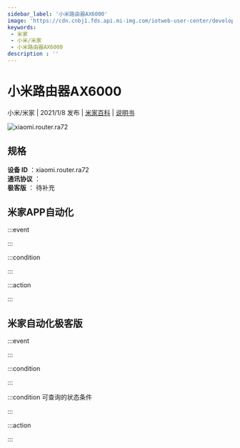 ```yaml
---
sidebar_label: '小米路由器AX6000'
image: 'https://cdn.cnbj1.fds.api.mi-img.com/iotweb-user-center/developer_1679048939236JHaa0tZ8.png?GalaxyAccessKeyId=AKVGLQWBOVIRQ3XLEW&Expires=9223372036854775807&Signature=yF/6uz8rljXdw+EM0TZjbYh+VB0='
keywords: 
 - 米家
 - 小米/米家
 - 小米路由器AX6000
description : ''
---
```

# 小米路由器AX6000

小米/米家 | 2021/1/8 发布 | [米家百科](https://home.mi.com/webapp/content/baike/product/index.html?model=xiaomi.router.ra72) | [说明书](https://home.mi.com/views/introduction.html?model=xiaomi.router.ra72&region=cn)

![xiaomi.router.ra72](https://cdn.cnbj1.fds.api.mi-img.com/iotweb-user-center/developer_1679048939236JHaa0tZ8.png?GalaxyAccessKeyId=AKVGLQWBOVIRQ3XLEW&Expires=9223372036854775807&Signature=yF/6uz8rljXdw+EM0TZjbYh+VB0=)

## 规格  
> 
**设备 ID** ：xiaomi.router.ra72  
**通讯协议** ：  
**极客版**  ： 待补充 


## 米家APP自动化  

:::event  

:::

:::condition  

:::

:::action   

:::

## 米家自动化极客版  

:::event  

:::

:::condition  

:::

:::condition 可查询的状态条件  

:::

:::action  

:::

        
